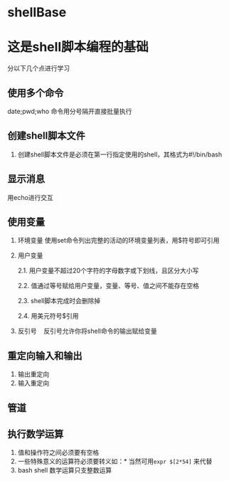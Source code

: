 # shellBase
# 这是shell脚本编程的基础

分以下几个点进行学习
## 使用多个命令
date;pwd;who 命令用分号隔开直接批量执行
## 创建shell脚本文件
1. 创建shell脚本文件是必须在第一行指定使用的shell，其格式为#!/bin/bash
## 显示消息
用echo进行交互
## 使用变量
1. 环境变量
使用set命令列出完整的活动的环境变量列表，用$符号即可引用
2. 用户变量

    2.1. 用户变量不超过20个字符的字母数字或下划线，且区分大小写
    
    2.2. 值通过等号赋给用户变量，变量、等号、值之间不能存在空格
  
    2.3. shell脚本完成时会删除掉
  
    2.4. 用美元符号$引用
  
3. 反引号
    反引号允许你将shell命令的输出赋给变量
## 重定向输入和输出
1. 输出重定向
2. 输入重定向
## 管道
## 执行数学运算
1. 值和操作符之间必须要有空格
2. 一些特殊意义的运算符必须要转义如：* 当然可用```expr $[2*54]``` 来代替
3. bash shell 数学运算只支整数运算

